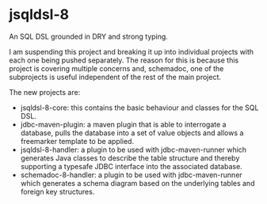 jsqldsl-8
=========

An SQL DSL grounded in DRY and strong typing.

I am suspending this project and breaking it up into individual projects with each one being pushed separately.  The reason for this is because this project is covering multiple concerns and, schemadoc, one of the subprojects is useful independent of the rest of the main project.

The new projects are:

- jsqldsl-8-core: this contains the basic behaviour and classes for the SQL DSL.
- jdbc-maven-plugin: a maven plugin that is able to interrogate a database, pulls the database into a set of value objects and allows a freemarker template to be applied.
- jsqldsl-8-handler: a plugin to be used with jdbc-maven-runner which generates Java classes to describe the table structure and thereby supporting a typesafe JDBC interface into the associated database.
- schemadoc-8-handler: a plugin to be used with jdbc-maven-runner which generates a schema diagram based on the underlying tables and foreign key structures.
 

